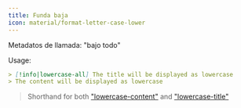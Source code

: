 ```yaml
---
title: Funda baja
icon: material/format-letter-case-lower
---
```


Metadatos de llamada: "bajo todo"

Usage:
```md
> [!info|lowercase-all] The title will be displayed as lowercase
> The content will be displayed as lowercase
```
> Shorthand for both ["lowercase-content"](../content-styling/page-5.md) and ["lowercase-title"](../title-styling/page-15.md)
